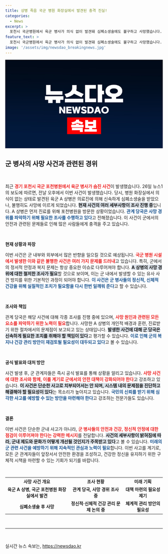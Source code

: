 ```yaml
---
title: 상병 죽음 국군 병원 화장실에서 발견된 충격 진실!
categories:
  - News
excerpt: >
  포천시 국군병원에서 육군 병사가 의식 없이 발견돼 심폐소생술에도 불구하고 사망했습니다. 경찰은 범죄 혐의점은 없다고 보지만, 사망 경위를 철저히 조사 중입니다. 진료를 위해 병원을 찾았던 그는 어떻게 그렇게 됐을까요?
feature_text: >
  포천시 국군병원에서 육군 병사가 의식 없이 발견돼 심폐소생술에도 불구하고 사망했습니다. 경찰은 범죄 혐의점은 없다고 보지만, 사망 경위를 철저히 조사 중입니다. 진료를 위해 병원을 찾았던 그는 어떻게 그렇게 됐을까요?
image: '/assets/img/newsdao_breakingnews.jpg'
---
```


<p><img src="/assets/img/newsdao_breakingnews.jpg" alt="koreaapp 속보" /></p>

<h2 data-ke-size="size26">군 병사의 사망 사건과 관련된 경위</h2>

<p data-ke-size="size16">&nbsp;</p>

<p>최근 <b><span style="color: #ee2323;">경기 포천시 국군 포천병원에서 육군 병사가 숨진 사건</span></b>이 발생했습니다.  26일 뉴스1의 보도에 따르면, 전날 오후에서 이번 사건이 발생했습니다. 당시, 병원 화장실에서 의식이 없는 상태로 발견된 육군 A 상병은 의료진에 의해 신속하게 심폐소생술을 받았으나, 불행히도 사망에 이르게 되었습니다. <b><span style="background-color: #21538527;">현재 사건의 여러 세부사항이 조사 진행 중</span></b>입니다. A 상병은 먼저 진료를 위해 포천병원을 방문한 상황이었습니다. <b><span style="color: #1a5490;">관계 당국은 사망 경위를 파악하기 위해 필요한 조사를 수행하고 있다</span></b>고 전해졌습니다. 이 사건이 군에서의 안전과 관련된 문제들로 인해 많은 사람들에게 충격을 주고 있습니다.</p></p>

<p data-ke-size="size16">&nbsp;</p>

<p><b>현재 상황과 파장</b></p>

<p>이번 사건은 군 내부와 외부에서 많은 반향을 일으킬 것으로 예상됩니다. <b><span style="color: #ee2323;">국군 병원 시설에서 발생한 이와 같은 불행한 사건은 여러 가지 문제를 드러내</span></b>고 있습니다. 특히, 군에서의 정서적 안정과 복지 문제는 항상 중요한 이슈로 다루어져야 합니다. <b><span style="background-color: #21538527;">A 상병의 사망 경위에 대한 철저한 조사가 필요</span></b>할 것으로 보이며, 이는 군 내에서 발생할 수 있는 유사 사건 방지를 위한 기본적인 과정이 되어야 합니다. <b><span style="color: #1a5490;">이 사건은 군 병사들의 정신적, 신체적 건강을 위해 실질적인 조치가 필요함을 다시 한번 일깨워 준다</span></b>고 할 수 있습니다.</p>

<p data-ke-size="size16">&nbsp;</p>

<p><b>조사와 책임</b></p>

<p>관계 당국은 해당 사건에 대해 각종 조사를 진행 중에 있으며, <b><span style="color: #ee2323;">사망 원인과 관련된 모든 요소를 파악하기 위한 노력이 필요</span></b>합니다. 사망한 A 상병의 개인적 배경과 훈련, 진료받기 위한 절차에서의 문제점이 보고되고 있는 상태입니다. <b><span style="background-color: #21538527;">발생한 사건에 대해 군 당국은 신속하게 필요한 조치를 취해야 할 책임이 있다</span></b>고 평가할 수 있습니다. <b><span style="color: #1a5490;">이로 인해 군의 복지나 건강 관리 방안이 재검토될 필요성이 대두되고 있다</span></b>고 볼 수 있습니다.</p>

<p data-ke-size="size16">&nbsp;</p>

<p><b>공식 발표와 대처 방안</b></p>

<p>사건 발생 후, 군 관계자들은 즉시 공식 발표를 통해 상황을 알리고 있습니다. <b><span style="color: #ee2323;">사망 사건에 대한 조사와 함께, 이를 계기로 군에서의 안전 대책이 강화되어야 한다</span></b>고 강조하고 있습니다. <b><span style="background-color: #21538527;">이 사건은 단순한 사고로 치부되어서는 안 되며, 시스템 내의 문제점을 진단하고 해결해야 할 필요성이 있다</span></b>는 목소리가 높아지고 있습니다. <b><span style="color: #1a5490;">국민의 신뢰를 받기 위해 심각한 사고를 예방할 수 있는 방안을 마련해야 한다</span></b>고 강조하는 전문가들도 있습니다.</p>

<p data-ke-size="size16">&nbsp;</p>

<p><b>결론</b></p>

<p>이번 사건은 단순한 군내 사고가 아니라, <b><span style="color: #ee2323;">군 병사들의 안전과 건강, 정신적 안정에 대한 점검이 이루어져야 한다는 강력한 메시지</span></b>를 전달합니다. <b><span style="background-color: #21538527;">사건의 세부사항이 밝혀짐에 따라, 군내 제도와 문화가 어떻게 개선될 것인지가 주목받고 있다</span></b>고 볼 수 있습니다. <b><span style="color: #1a5490;">미래의 군 관련 사건을 예방하기 위해 지속적인 관심과 노력이 필요</span></b>합니다. 이번 사고를 계기로, 모든 군 관계자들이 앞장서서 안전한 환경을 조성하고, 건강한 정신을 유지하기 위한 구체적 시책을 마련할 수 있는 기회가 되기를 바랍니다.</p>

<p data-ke-size="size16">&nbsp;</p>

<table style="border-collapse: collapse; width: 100%;">
    <tr>
        <td style="text-align: center; height: 17px;"><b>사망 사건 개요</b></td>
        <td style="text-align: center; height: 17px;"><b>조사 현황</b></td>
        <td style="text-align: center; height: 17px;"><b>미래 기획</b></td>
    </tr>
    <tr>
        <td style="text-align: center; height: 17px;"><b>육군 A 상병, 국군 포천병원 화장실에서 발견</b></td>
        <td style="text-align: center; height: 17px;"><b>관계 당국, 사망 경위 조사 중</b></td>
        <td style="text-align: center; height: 17px;"><b>대책 마련의 필요성 제기</b></td>
    </tr>
    <tr>
        <td style="text-align: center; height: 17px;"><b>심폐소생술 후 사망</b></td>
        <td style="text-align: center; height: 17px;"><b>정신적·신체적 건강 관리 문제 논의 중</b></td>
        <td style="text-align: center; height: 17px;"><b>체계적 관리 방안의 필요성</b></td>
    </tr>
</table>

<p data-ke-size="size16">&nbsp;</p>

<hr/>

<p data-ke-size="size16">&nbsp;</p>
실시간 뉴스 속보는, <a href="https://newsdao.kr" rel="dofollow">https://newsdao.kr</a>


